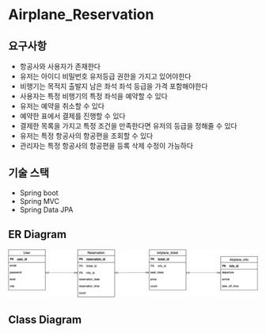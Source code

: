 # Airplane_Reservation

## 요구사항
- 항공사와 사용자가 존재한다
- 유저는 아이디 비밀번호 유저등급 권한을 가지고 있어야한다
- 비행기는 목적지 출발지 남은 좌석 좌석 등급을 가격 포함해야한다
- 사용자는 특정 비행기의 특정 좌석을 예약할 수 있다
- 유저는 예약을 취소할 수 있다
- 예약한 표에서 결제를 진행할 수 있다
- 결제한 목록을 가지고 특정 조건을 만족한다면 유저의 등급을 정해줄 수 있다
- 유저는 특정 항공사의 항공편을 조회할 수 있다
- 관리자는 특정 항공사의 항공편을 등록 삭제 수정이 가능하다

## 기술 스택
- Spring boot
- Spring MVC
- Spring Data JPA

## ER Diagram
![Airplane_Reservation](./img/AirplaneReservation.png)

## Class Diagram

